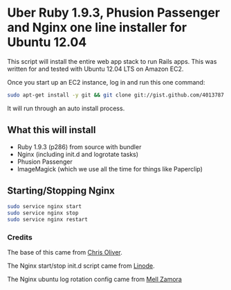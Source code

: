 # Uber Ruby 1.9.3, Phusion Passenger and Nginx one line installer for Ubuntu 12.04

This script will install the entire web app stack to run Rails apps. This was written for and tested with Ubuntu 12.04 LTS on Amazon EC2. 

Once you start up an EC2 instance, log in and run this one command:

```bash
sudo apt-get install -y git && git clone git://gist.github.com/4013787.git gist-4013787 && bash ./gist-4013787/install_ruby_passenger_nginx.sh
```

It will run through an auto install process. 

## What this will install

* Ruby 1.9.3 (p286) from source with bundler
* Nginx (including init.d and logrotate tasks)
* Phusion Passenger
* ImageMagick (which we use all the time for things like Paperclip)

## Starting/Stopping Nginx

```bash
sudo service nginx start
sudo service nginx stop
sudo service nginx restart
```

### Credits

The base of this came from [Chris Oliver](http://excid3.com/blog/setting-up-ubuntu-12-04-with-ruby-1-9-3-nginx-passenger-and-postgresql-or-mysql/).

The Nginx start/stop init.d script came from [Linode](http://library.linode.com/).

The Nginx ubuntu log rotation config came from [Mell Zamora](http://www.mellzamora.com/installing-nginx-on-ubuntu-and-debian/)
